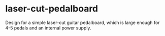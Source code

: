 # laser-cut-pedalboard
Design for a simple laser-cut guitar pedalboard, which is large enough for 4-5 pedals and an internal power supply.
